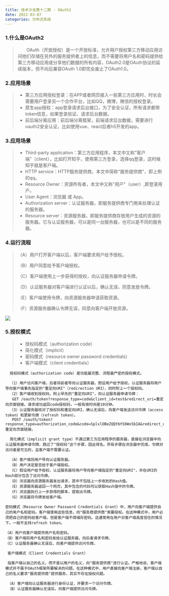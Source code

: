 ```yaml
---
title: 技术沙龙第十二期 - OAuth2
date: 2022-03-07
categories: 分布式系统
---
```


### 1.什么是OAuth2

>&nbsp;&nbsp;&nbsp;&nbsp;&nbsp;&nbsp;&nbsp;OAuth（开放授权）是一个开放标准，允许用户授权第三方移动应用访问他们存储在另外的服务提供者上的信息，而不需要将用户名和密码提供给第三方移动应用或分享他们数据的所有内容，OAuth2.0是OAuth协议的延续版本，但不向后兼容OAuth 1.0即完全废止了OAuth1.0。

### 2.应用场景

 >- 第三方应用授权登录：在APP或者网页接入一些第三方应用时，时长会需要用户登录另一个合作平台，比如QQ，微博，微信的授权登录。
 >- 原生app授权：app登录请求后台接口，为了安全认证，所有请求都带token信息，如果登录验证、请求后台数据。
 >- 前后端分离应用：前后端分离框架，前端请求后台数据，需要进行oauth2安全认证，比如使用vue、react后者h5开发的app。

### 3.应用场景

 >- Third-party application：第三方应用程序，本文中又称"客户端"（client），比如打开知乎，使用第三方登录，选择qq登录，这时候知乎就是客户端。
 >- HTTP service：HTTP服务提供商，本文中简称"服务提供商"，即上例的qq。
 >- Resource Owner：资源所有者，本文中又称"用户"（user）,即登录用户。
 >- User Agent：浏览器 或 App。
 >- Authorization server：认证服务器，即服务提供商专门用来处理认证的服务器。
 >- Resource server：资源服务器，即服务提供商存放用户生成的资源的服务器。它与认证服务器，可以是同一台服务器，也可以是不同的服务器。

### 4.运行流程

>（A）用户打开客户端以后，客户端要求用户给予授权。
> 
>（B）用户同意给予客户端授权。
> 
>（C）客户端使用上一步获得的授权，向认证服务器申请令牌。
> 
>（D）认证服务器对客户端进行认证以后，确认无误，同意发放令牌。
> 
>（E）客户端使用令牌，向资源服务器申请获取资源。
> 
>（F）资源服务器确认令牌无误，同意向客户端开放资源。


![](1.png)

### 5.授权模式

>- 授权码模式（authorization code）
>- 简化模式（implicit）
>- 密码模式（resource owner password credentials）
>- 客户端模式（client credentials）

```
  授权码模式（authorization code）是功能最完整、流程最严密的授权模式。

  （1）用户访问客户端，后者将前者导向认证服务器，假设用户给予授权，认证服务器将用户导向客户端事先指定的"重定向URI"（redirection URI），同时附上一个授权码。
  （2）客户端收到授权码，附上早先的"重定向URI"，向认证服务器申请令牌：
   GET /oauth/token?response_type=code&client_id=test&redirect_uri=重定向页面链接。请求成功返回code授权码，一般有效时间是10分钟。
  （3）认证服务器核对了授权码和重定向URI，确认无误后，向客户端发送访问令牌（access token）和更新令牌（refresh token）。
   POST /oauth/token?response_type=authorization_code&code=SplxlOBeZQQYbYS6WxSbIA&redirect_uri=重定向页面链接。
```

```
  简化模式（implicit grant type）不通过第三方应用程序的服务器，直接在浏览器中向认证服务器申请令牌，跳过了"授权码"这个步骤，因此得名。所有步骤在浏览器中完成，令牌对访问者是可见的，且客户端不需要认证。

  （A）客户端将用户导向认证服务器。
  （B）用户决定是否给于客户端授权。
  （C）假设用户给予授权，认证服务器将用户导向客户端指定的"重定向URI"，并在URI的Hash部分包含了访问令牌。
  （D）浏览器向资源服务器发出请求，其中不包括上一步收到的Hash值。
  （E）资源服务器返回一个网页，其中包含的代码可以获取Hash值中的令牌。
  （F）浏览器执行上一步获得的脚本，提取出令牌。
  （G）浏览器将令牌发给客户端。
```

```
密码模式（Resource Owner Password Credentials Grant）中，用户向客户端提供自己的用户名和密码。客户端使用这些信息，向"服务商提供商"索要授权。在这种模式中，用户必须把自己的密码给客户端，但是客户端不得储存密码。这通常用在用户对客户端高度信任的情况下。一般不支持refresh token。

（A）用户向客户端提供用户名和密码。
（B）客户端将用户名和密码发给认证服务器，向后者请求令牌。
（C）认证服务器确认无误后，向客户端提供访问令牌。
```

```
 客户端模式（Client Credentials Grant）

 指客户端以自己的名义，而不是以用户的名义，向"服务提供商"进行认证。严格地说，客户端模式并不属于OAuth框架所要解决的问题。在这种模式中，用户直接向客户端注册，客户端以自己的名义要求"服务提供商"提供服务，其实不存在授权问题。

 （A）客户端向认证服务器进行身份认证，并要求一个访问令牌。
 （B）认证服务器确认无误后，向客户端提供访问令牌。
```